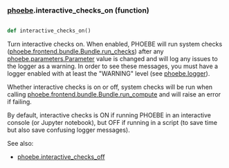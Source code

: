### [phoebe](phoebe.md).interactive_checks_on (function)


```py

def interactive_checks_on()

```



Turn interactive checks on.  When enabled, PHOEBE will run system checks
([phoebe.frontend.bundle.Bundle.run_checks](phoebe.frontend.bundle.Bundle.run_checks.md)) after any
[phoebe.parameters.Parameter](phoebe.parameters.Parameter.md) value is changed and will log any issues
to the logger as a warning.  In order to see these messages, you must
have a logger enabled with at least the "WARNING" level (see [phoebe.logger](phoebe.logger.md)).

Whether interactive checks is on or off, system checks will be run when
calling [phoebe.frontend.bundle.Bundle.run_compute](phoebe.frontend.bundle.Bundle.run_compute.md) and will raise
an error if failing.

By default, interactive checks is ON if running PHOEBE in an interactive
console (or Jupyter notebook), but OFF if running in a script (to save
time but also save confusing logger messages).

See also:
* [phoebe.interactive_checks_off](phoebe.interactive_checks_off.md)

